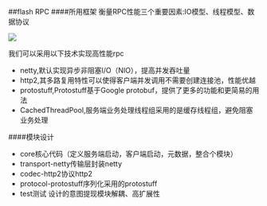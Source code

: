 ##flash RPC
####所用框架
衡量RPC性能三个重要因素:IO模型、线程模型、数据协议

![](http://img.blog.csdn.net/20160726110707643)

我们可以采用以下技术实现高性能rpc
- netty,默认实现异步非阻塞I/O（NIO），提高并发吞吐量
- http2,其多路复用特性可以使得客户端并发调用不需要创建连接池，性能优越
- protostuff,Protostuff基于Google protobuf，提供了更多的功能和更简易的用法
- CachedThreadPool,服务端业务处理线程组采用的是缓存线程组，避免阻塞业务处理


####模块设计
- core核心代码（定义服务端启动，客户端启动，元数据，整合个模块）
- transport-netty传输层封装netty
- codec-http2协议http2
- protocol-protostuff序列化采用的protostuff
- test测试
设计的意图提现模块解耦、高扩展性
